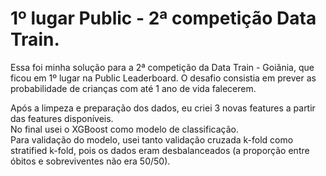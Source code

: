 # 1º lugar Public - 2ª competição Data Train.
      
Essa foi minha solução para a 2ª competição da Data Train - Goiânia, que ficou em 1º lugar na Public Leaderboard. O desafio consistia em prever as probabilidade de crianças com até 1 ano de vida falecerem.
     
Após a limpeza e preparação dos dados, eu criei 3 novas features a partir das features disponíveis.     
No final usei o XGBoost como modelo de classificação.    
Para validação do modelo, usei tanto validação cruzada k-fold como stratified k-fold, pois os dados eram desbalanceados (a proporção entre óbitos e sobreviventes não era 50/50).
